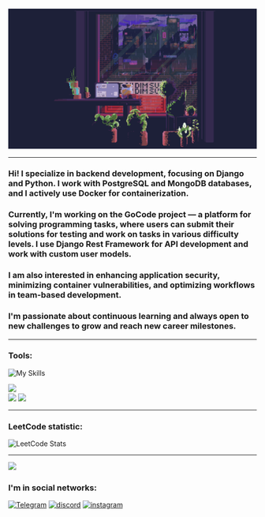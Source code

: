 ![Header](https://github.com/snickyyy/snickyyy/blob/main/assets/rr.gif)
___

### Hi! I specialize in backend development, focusing on Django and Python. I work with PostgreSQL and MongoDB databases, and I actively use Docker for containerization.

### Currently, I'm working on the GoCode project — a platform for solving programming tasks, where users can submit their solutions for testing and work on tasks in various difficulty levels. I use Django Rest Framework for API development and work with custom user models.

### I am also interested in enhancing application security, minimizing container vulnerabilities, and optimizing workflows in team-based development.

### I'm passionate about continuous learning and always open to new challenges to grow and reach new career milestones.

______

### Tools:


<!-- ![Python](https://img.shields.io/badge/-python-black?style=for-the-badge&logo=python&logoColor=blue)
![PyQT](https://img.shields.io/badge/-PyQT6-black?style=for-the-badge&logo=Qt&logoColor=78ff88)
![Qtdesigner](https://img.shields.io/badge/-Qtdesigner-black?style=for-the-badge&logo=Qt&logoColor=78ff88)
![git](https://img.shields.io/badge/-git-black?style=for-the-badge&logo=git&logoColor=f5552a)
![sql](https://img.shields.io/badge/-sql-black?style=for-the-badge&logo=postgresql&logoColor=909090)
![nupmy](https://img.shields.io/badge/-numpy-black?style=for-the-badge&logo=numpy&logoColor=6296CC)
![windows](https://img.shields.io/badge/-win32api-black?style=for-the-badge&logo=gears&logoColor=6296CC)
![django](https://img.shields.io/badge/-django-black?style=for-the-badge&logo=django&logoColor=4ca359)
![ci-cd](https://img.shields.io/badge/-django-black?style=for-the-badge&logo=&logoColor=4ca359) -->
![My Skills](https://go-skill-icons.vercel.app/api/icons?i=python,django,fastapi,githubactions,github,gitlab,bootstrap,html,css,bash,docker,qt,git,pycharm,vscode,postgres,sqlite,redis,mongodb,api,postman,&titles=true)

![](https://github-readme-stats.vercel.app/api/top-langs/?username=snickyyy&theme=dark&hide_border=true&include_all_commits=true&count_private=true&layout=compact)<br/>
![](https://github-readme-stats.vercel.app/api?username=snickyyy&theme=dark&hide_border=true&include_all_commits=true&count_private=true)
![](https://github-readme-streak-stats.herokuapp.com/?user=ortonikc&theme=dark&hide_border=true)

---
### LeetCode statistic:
![LeetCode Stats](https://leetcard.jacoblin.cool/snickyyy?theme=dark&font=Lexend%20Deca&ext=heatmap)
___
![](https://raw.githubusercontent.com/snickyyy/github-stats/master/generated/overview.svg#gh-dark-mode-only)

### I'm in social networks:

[![Telegram](https://img.shields.io/badge/-telegram-black?style=for-the-badge&logo=telegram&logoColor=blue)](https://t.me/snickyyy)
[![discord](https://img.shields.io/badge/-discord-black?style=for-the-badge&logo=discord&logoColor=5600b8)](https://discordapp.com/users/994294160750293103/)
[![instagram](https://img.shields.io/badge/-instagram-black?style=for-the-badge&logo=instagram&logoColor=orange)](https://www.instagram.com/snicky.sc/)

